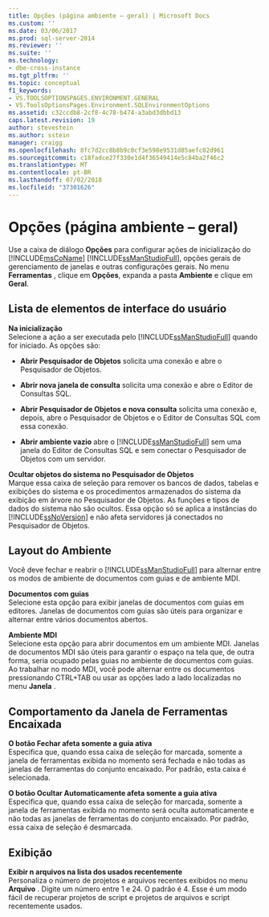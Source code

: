 ```yaml
---
title: Opções (página ambiente – geral) | Microsoft Docs
ms.custom: ''
ms.date: 03/06/2017
ms.prod: sql-server-2014
ms.reviewer: ''
ms.suite: ''
ms.technology:
- dbe-cross-instance
ms.tgt_pltfrm: ''
ms.topic: conceptual
f1_keywords:
- VS.TOOLSOPTIONSPAGES.ENVIRONMENT.GENERAL
- VS.ToolsOptionsPages.Environment.SQLEnvironmentOptions
ms.assetid: c32ccdb8-2cf8-4c78-b474-a3abd3dbbd13
caps.latest.revision: 19
author: stevestein
ms.author: sstein
manager: craigg
ms.openlocfilehash: 8fc7d2cc8b8b9c0cf3e598e9531d85aefc02d961
ms.sourcegitcommit: c18fadce27f330e1d4f36549414e5c84ba2f46c2
ms.translationtype: MT
ms.contentlocale: pt-BR
ms.lasthandoff: 07/02/2018
ms.locfileid: "37301626"
---
```

# <a name="options-environment-general-page"></a>Opções (página ambiente – geral)
  Use a caixa de diálogo **Opções** para configurar ações de inicialização do [!INCLUDE[msCoName](../../includes/msconame-md.md)] [!INCLUDE[ssManStudioFull](../../includes/ssmanstudiofull-md.md)], opções gerais de gerenciamento de janelas e outras configurações gerais. No menu **Ferramentas** , clique em **Opções**, expanda a pasta **Ambiente** e clique em **Geral**.  
  
## <a name="uielement-list"></a>Lista de elementos de interface do usuário  
 **Na inicialização**  
 Selecione a ação a ser executada pelo [!INCLUDE[ssManStudioFull](../../includes/ssmanstudiofull-md.md)] quando for iniciado. As opções são:  
  
-   **Abrir Pesquisador de Objetos** solicita uma conexão e abre o Pesquisador de Objetos.  
  
-   **Abrir nova janela de consulta** solicita uma conexão e abre o Editor de Consultas SQL.  
  
-   **Abrir Pesquisador de Objetos e nova consulta** solicita uma conexão e, depois, abre o Pesquisador de Objetos e o Editor de Consultas SQL com essa conexão.  
  
-   **Abrir ambiente vazio** abre o [!INCLUDE[ssManStudioFull](../../includes/ssmanstudiofull-md.md)] sem uma janela do Editor de Consultas SQL e sem conectar o Pesquisador de Objetos com um servidor.  
  
 **Ocultar objetos do sistema no Pesquisador de Objetos**  
 Marque essa caixa de seleção para remover os bancos de dados, tabelas e exibições do sistema e os procedimentos armazenados do sistema da exibição em árvore no Pesquisador de Objetos. As funções e tipos de dados do sistema não são ocultos. Essa opção só se aplica a instâncias do [!INCLUDE[ssNoVersion](../../includes/ssnoversion-md.md)] e não afeta servidores já conectados no Pesquisador de Objetos.  
  
## <a name="environment-layout"></a>Layout do Ambiente  
 Você deve fechar e reabrir o [!INCLUDE[ssManStudioFull](../../includes/ssmanstudiofull-md.md)] para alternar entre os modos de ambiente de documentos com guias e de ambiente MDI.  
  
 **Documentos com guias**  
 Selecione esta opção para exibir janelas de documentos com guias em editores. Janelas de documentos com guias são úteis para organizar e alternar entre vários documentos abertos.  
  
 **Ambiente MDI**  
 Selecione esta opção para abrir documentos em um ambiente MDI. Janelas de documentos MDI são úteis para garantir o espaço na tela que, de outra forma, seria ocupado pelas guias no ambiente de documentos com guias. Ao trabalhar no modo MDI, você pode alternar entre os documentos pressionando CTRL+TAB ou usar as opções lado a lado localizadas no menu **Janela** .  
  
## <a name="docked-tool-window-behavior"></a>Comportamento da Janela de Ferramentas Encaixada  
 **O botão Fechar afeta somente a guia ativa**  
 Especifica que, quando essa caixa de seleção for marcada, somente a janela de ferramentas exibida no momento será fechada e não todas as janelas de ferramentas do conjunto encaixado. Por padrão, esta caixa é selecionada.  
  
 **O botão Ocultar Automaticamente afeta somente a guia ativa**  
 Especifica que, quando essa caixa de seleção for marcada, somente a janela de ferramentas exibida no momento será oculta automaticamente e não todas as janelas de ferramentas do conjunto encaixado. Por padrão, essa caixa de seleção é desmarcada.  
  
## <a name="display"></a>Exibição  
 **Exibir n arquivos na lista dos usados recentemente**  
 Personaliza o número de projetos e arquivos recentes exibidos no menu **Arquivo** . Digite um número entre 1 e 24. O padrão é 4. Esse é um modo fácil de recuperar projetos de script e projetos de arquivos e script recentemente usados.  
  
  
